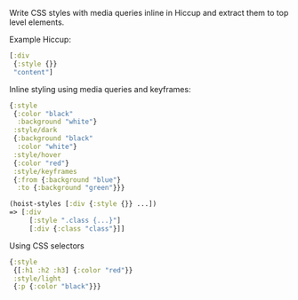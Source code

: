 
Write CSS styles with media queries inline in Hiccup and extract them to top level elements.

Example Hiccup:
```clojure
[:div
 {:style {}}
 "content"]
```

Inline styling using media queries and keyframes:
```clojure
{:style
 {:color "black" 
  :background "white"}
 :style/dark
 {:background "black"
  :color "white"}
 :style/hover
 {:color "red"}
 :style/keyframes
 {:from {:background "blue"}
  :to {:background "green"}}}
```

```clojure
(hoist-styles [:div {:style {}} ...])
=> [:div
     [:style ".class {...}"]
     [:div {:class "class"}]]
```

Using CSS selectors
```clojure
{:style 
 {[:h1 :h2 :h3] {:color "red"}}
 :style/light
 {:p {:color "black"}}}
```